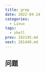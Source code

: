 ```yaml
---
title: grep
date: 2022-04-24
categories:
  - Linux
tags:
  - shell
prev: 182145.md
next: 281449.md
---
```




<!-- more -->

## 问题

```shell

```

